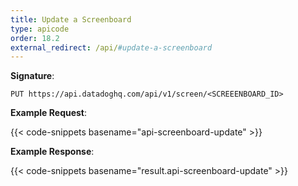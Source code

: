 ```yaml
---
title: Update a Screenboard
type: apicode
order: 18.2
external_redirect: /api/#update-a-screenboard
---
```


**Signature**:

`PUT https://api.datadoghq.com/api/v1/screen/<SCREEENBOARD_ID>`

**Example Request**:

{{< code-snippets basename="api-screenboard-update" >}}

**Example Response**:

{{< code-snippets basename="result.api-screenboard-update" >}}

